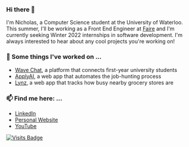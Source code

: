 ### Hi there 👋

<!--
**nicholas-tao/nicholas-tao** is a ✨ _special_ ✨ repository because its `README.md` (this file) appears on your GitHub profile.

Here are some ideas to get you started:

- 🔭 I’m currently working on ...
- 🌱 I’m currently learning ...
- 👯 I’m looking to collaborate on ...
- 🤔 I’m looking for help with ...
- 💬 Ask me about ...
- 📫 How to reach me: ...
- 😄 Pronouns: ...
- ⚡ Fun fact: ...
-->

I'm Nicholas, a Computer Science student at the University of Waterloo. This summer, I'll be working as a Front End Engineer at [Faire](https://www.faire.com/) and I'm currently seeking Winter 2022 internships in software development. I'm always interested to hear about any cool projects you're working on!

### 🔭 Some things I've worked on ...
- [Wave Chat](https://wavechat.tech), a platform that connects first-year university students
- [ApplyAI](https://apply-ai.online), a web app that automates the job-hunting process
- [Lynz](https://github.com/nicholas-tao/lynz-backend), a web app that tracks how busy nearby grocery stores are
<!--
### 🌱 I’m learning ...
- Redux for state management
- More about data structures and algorithms on Coursera
-->
### 📫 Find me here: ...
- [LinkedIn](https://www.linkedin.com/in/nicholastao/)
- [Personal Website](https://nicholastao.com/)
- [YouTube](https://www.youtube.com/channel/UCzSc8bhRKEKe7xEGp-5LWAg)
<!--
<p align="center">
    <a href="https://github.com/nicholas-tao" target="_blank"><img alt="Stats" src="https://github-readme-stats.vercel.app/api?username=nicholas-tao&count_private=true&&show_icons=true&title_color=ffc857&icon_color=8ac926&text_color=daf7dc&bg_color=151515""></a>
     <a href="https://github.com/nicholas-tao" target="_blank"><img alt="Top Langs" src="https://github-readme-stats.vercel.app/api/top-langs/?username=nicholas-tao&&show_icons=true&title_color=ffc857&icon_color=8ac926&text_color=daf7dc&bg_color=151515""/></a>
</p>
-->


<!--
![Nicholas' GitHub Stats](https://github-readme-stats.vercel.app/api?username=nicholas-tao&count_private=true)
[![Top Langs](https://github-readme-stats.vercel.app/api/top-langs/?username=nicholas-tao)](https://github.com/anuraghazra/github-readme-stats)
-->
[![Visits Badge](https://badges.pufler.dev/visits/nicholas-tao/nicholas-tao)](https://badges.pufler.dev)


